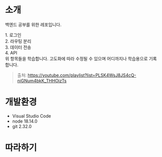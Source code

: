 # 소개
백엔드 공부를 위한 레포입니다.
<p>
1. 로그인<br>
2. 라우팅 분리<br>
3. 데이터 전송<br>
4. API<br> 
위 항목들을 학습합니다. 고도화에 따라 수정될 수 있으며 어디까지나 학습용으로 기록합니다.

> 출처: https://youtube.com/playlist?list=PLSK4WsJ8JS4cQ-niGNum4bkK_THHOizTs

# 개발환경
- Visual Studio Code
- node 18.14.0
- git 2.32.0

# 따라하기
